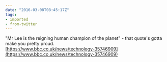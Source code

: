 ```yaml
---
date: "2016-03-08T08:45:17Z"
tags:
- imported
- from-twitter
---
```

"Mr Lee is the reigning human champion of the planet" - that quote's gotta make you pretty proud.\
[https://www.bbc.co.uk/news/technology-35746909](https://www.bbc.co.uk/news/technology-35746909)
